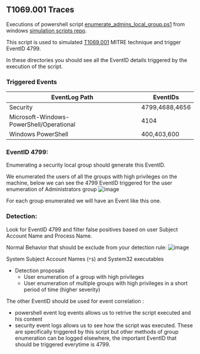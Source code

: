 ## T1069.001 Traces

Executions of powershell script [enumerate_admins_local_group.ps1](https://raw.githubusercontent.com/mthcht/Purpleteam/main/Simulation/Windows/Accounts/enumerate_admins_local_group.ps1) from windows [simulation scripts repo](https://github.com/mthcht/Purpleteam/tree/main/Simulation/Windows).

This script is used to simulated [T1069.001](https://attack.mitre.org/techniques/T1069/001/) MITRE technique and trigger EventID 4799.

In these directories you should see all the EventID details triggered by the execution of the script.

### Triggered Events
| EventLog Path                            | EventIDs       |
|------------------------------------------|----------------|
| Security                                 | 4799,4688,4656 |
| Microsoft-Windows-PowerShell/Operational | 4104           |
| Windows PowerShell                       | 400,403,600    |

### EventID 4799:
Enumerating a security local group should generate this EventID.

We enumerated the users of all the groups with high privileges on the machine, below we can see the 4799 EventID triggered for the user enumeration of Administrators group 
![image](https://user-images.githubusercontent.com/75267080/208239540-11109c7c-057b-455c-979b-6234d3c9f8f0.png)

For each group enumerated we will have an Event like this one.

### Detection:
Look for EventID 4799 and filter false positives based on user Subject Account Name and Process Name.

Normal Behavior that should be exclude from your detection rule:
![image](https://user-images.githubusercontent.com/75267080/208239855-d8b94b7e-cd77-4702-918c-0221ead8e042.png)

System Subject Account Names (`*$`) and System32 executables

- Detection proposals
  - User enumeration of a group with high privileges 
  - User enumeration of multiple groups with high privileges in a short period of time (higher severity)

The other EventID should be used for event correlation :
- powershell event log events allows us to retrive the script executed and his content
- security event logs allows us to see how the script was executed.
These are specifically triggered by this script but other methods of group enumeration can be logged elsewhere, the important EventID that should be triggered everytime is 4799.
